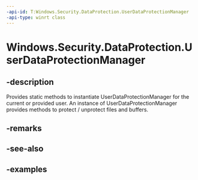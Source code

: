 ```yaml
---
-api-id: T:Windows.Security.DataProtection.UserDataProtectionManager
-api-type: winrt class
---
```


<!-- Class syntax.
public class UserDataProtectionManager 
-->

# Windows.Security.DataProtection.UserDataProtectionManager

## -description
Provides static methods to instantiate UserDataProtectionManager for the current or provided user. An instance of UserDataProtectionManager provides methods to protect / unprotect files and buffers.

## -remarks

## -see-also

## -examples

